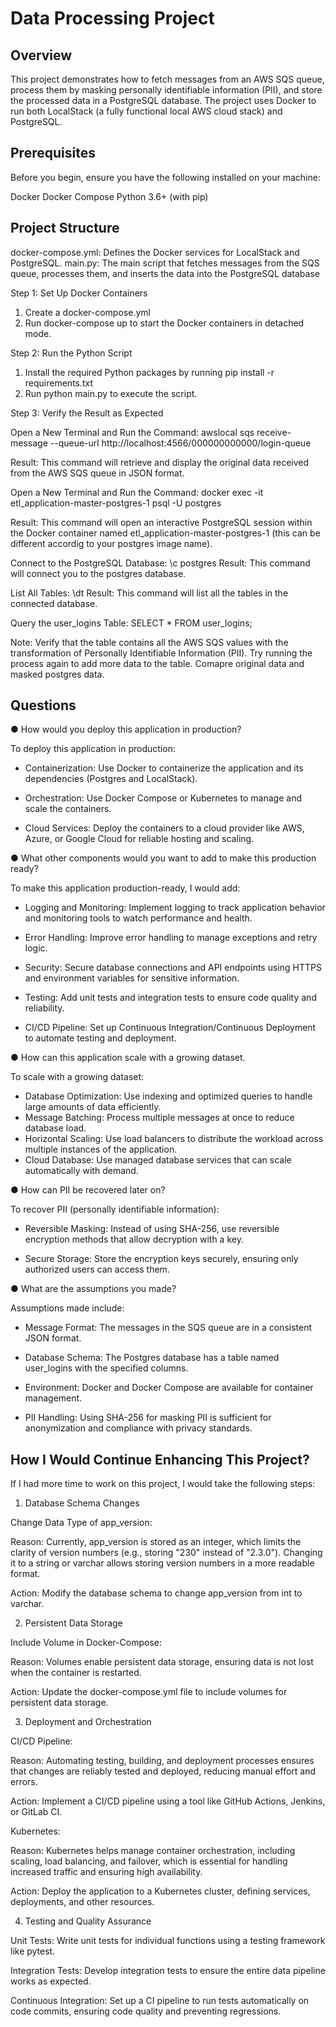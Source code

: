 # Data Processing Project

## Overview
This project demonstrates how to fetch messages from an AWS SQS queue, process them by masking personally identifiable information (PII), and store the processed data in a PostgreSQL database. The project uses Docker to run both LocalStack (a fully functional local AWS cloud stack) and PostgreSQL.

## Prerequisites
Before you begin, ensure you have the following installed on your machine:

Docker
Docker Compose
Python 3.6+ (with pip)

## Project Structure

docker-compose.yml: Defines the Docker services for LocalStack and PostgreSQL.
main.py: The main script that fetches messages from the SQS queue, processes them, and inserts the data into the PostgreSQL database

Step 1: Set Up Docker Containers
1. Create a docker-compose.yml 
2. Run docker-compose up to start the Docker containers in detached mode.

Step 2: Run the Python Script
1. Install the required Python packages by running pip install -r requirements.txt
2. Run python main.py to execute the script.

Step 3: Verify the Result as Expected

Open a New Terminal and Run the Command:
awslocal sqs receive-message --queue-url http://localhost:4566/000000000000/login-queue

Result: This command will retrieve and display the original data received from the AWS SQS queue in JSON format.

Open a New Terminal and Run the Command:
docker exec -it etl_application-master-postgres-1 psql -U postgres

Result: This command will open an interactive PostgreSQL session within the Docker container named etl_application-master-postgres-1 (this can be different accordig to your postgres image name). 

Connect to the PostgreSQL Database: 
\c postgres
Result: This command will connect you to the postgres database.

List All Tables: 
\dt
Result: This command will list all the tables in the connected database.

Query the user_logins Table:
SELECT * FROM user_logins;

Note: Verify that the table contains all the AWS SQS values with the transformation of Personally Identifiable Information (PII). Try running the process again to add more data to the table. Comapre original data and masked postgres data. 

## Questions

● How would you deploy this application in production? 

To deploy this application in production:

- Containerization: Use Docker to containerize the application and its dependencies (Postgres and LocalStack).

- Orchestration: Use Docker Compose or Kubernetes to manage and scale the containers.

- Cloud Services: Deploy the containers to a cloud provider like AWS, Azure, or Google Cloud for reliable hosting and scaling.

● What other components would you want to add to make this production ready?

To make this application production-ready, I would add:

- Logging and Monitoring: Implement logging to track application behavior and monitoring tools to watch performance and health.

- Error Handling: Improve error handling to manage exceptions and retry logic.

- Security: Secure database connections and API endpoints using HTTPS and environment variables for sensitive information.

- Testing: Add unit tests and integration tests to ensure code quality and reliability.

- CI/CD Pipeline: Set up Continuous Integration/Continuous Deployment to automate testing and deployment.


● How can this application scale with a growing dataset.

To scale with a growing dataset:

- Database Optimization: Use indexing and optimized queries to handle large amounts of data efficiently.
- Message Batching: Process multiple messages at once to reduce database load.
- Horizontal Scaling: Use load balancers to distribute the workload across multiple instances of the application.
- Cloud Database: Use managed database services that can scale automatically with demand.

● How can PII be recovered later on?

To recover PII (personally identifiable information):

- Reversible Masking: Instead of using SHA-256, use reversible encryption methods that allow decryption with a key.

- Secure Storage: Store the encryption keys securely, ensuring only authorized users can access them.

● What are the assumptions you made? 

Assumptions made include:

- Message Format: The messages in the SQS queue are in a consistent JSON format.

- Database Schema: The Postgres database has a table named user_logins with the specified columns.

- Environment: Docker and Docker Compose are available for container management.

- PII Handling: Using SHA-256 for masking PII is sufficient for anonymization and compliance with privacy standards.

## How I Would Continue Enhancing This Project?

If I had more time to work on this project, I would take the following steps:

1. Database Schema Changes

Change Data Type of app_version:

Reason: Currently, app_version is stored as an integer, which limits the clarity of version numbers (e.g., storing "230" instead of "2.3.0"). Changing it to a string or varchar allows storing version numbers in a more readable format.

Action: Modify the database schema to change app_version from int to varchar.

2. Persistent Data Storage

Include Volume in Docker-Compose:

Reason: Volumes enable persistent data storage, ensuring data is not lost when the container is restarted.

Action: Update the docker-compose.yml file to include volumes for persistent data storage.

3. Deployment and Orchestration

CI/CD Pipeline:

Reason: Automating testing, building, and deployment processes ensures that changes are reliably tested and deployed, reducing manual effort and errors.

Action: Implement a CI/CD pipeline using a tool like GitHub Actions, Jenkins, or GitLab CI.

Kubernetes:

Reason: Kubernetes helps manage container orchestration, including scaling, load balancing, and failover, which is essential for handling increased traffic and ensuring high availability.

Action: Deploy the application to a Kubernetes cluster, defining services, deployments, and other resources.

4. Testing and Quality Assurance

Unit Tests: Write unit tests for individual functions using a testing framework like pytest.

Integration Tests: Develop integration tests to ensure the entire data pipeline works as expected.

Continuous Integration: Set up a CI pipeline to run tests automatically on code commits, ensuring code quality and preventing regressions.
